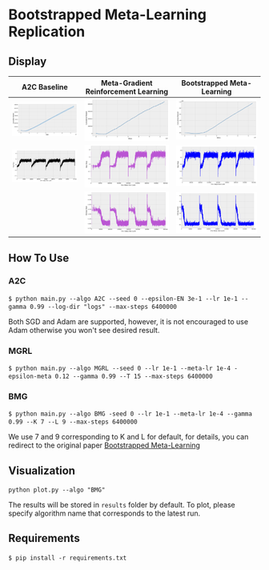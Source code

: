 # Bootstrapped Meta-Learning Replication
## Display

| **A2C Baseline** | **Meta-Gradient Reinforcement Learning** | **Bootstrapped Meta-Learning** |
|-------------------|------------------------------------------|--------------------------------|
| <img src="https://github.com/MagiFeeney/Bootstrapped-Meta-Learning/raw/main/results/a2c/shaded-cumulative-rewards.png" width="700"/> | <img src="https://github.com/MagiFeeney/Bootstrapped-Meta-Learning/raw/main/results/mgrl/cumulative-rewards.png" width="700"/> | <img src="https://github.com/MagiFeeney/Bootstrapped-Meta-Learning/raw/main/results/bmg/cumulative-rewards.png" width="700"/> |
| <img src="https://github.com/MagiFeeney/Bootstrapped-Meta-Learning/raw/main/results/a2c/shaded-rew-step-1.png" width="700"/> | <img src="https://github.com/MagiFeeney/Bootstrapped-Meta-Learning/raw/main/results/mgrl/rew-step.png" width="700"/> | <img src="https://github.com/MagiFeeney/Bootstrapped-Meta-Learning/raw/main/results/bmg/rew-step.png" width="700"/> |
|                   | <img src="https://github.com/MagiFeeney/Bootstrapped-Meta-Learning/raw/main/results/mgrl/entropy-rate.png" width="700"/> | <img src="https://github.com/MagiFeeney/Bootstrapped-Meta-Learning/raw/main/results/bmg/entropy-rate.png" width="700"/> |

## How To Use
### A2C
```
$ python main.py --algo A2C --seed 0 --epsilon-EN 3e-1 --lr 1e-1 --gamma 0.99 --log-dir "logs" --max-steps 6400000
```

Both SGD and Adam are supported, however, it is not encouraged to use Adam otherwise you won't see desired result.

### MGRL
```
$ python main.py --algo MGRL --seed 0 --lr 1e-1 --meta-lr 1e-4 -epsilon-meta 0.12 --gamma 0.99 --T 15 --max-steps 6400000
```

### BMG
```
$ python main.py --algo BMG -seed 0 --lr 1e-1 --meta-lr 1e-4 --gamma 0.99 --K 7 --L 9 --max-steps 6400000
```

We use 7 and 9 corresponding to K and L for default, for details, you can redirect to the original paper [Bootstrapped Meta-Learning](https://arxiv.org/pdf/2109.04504.pdf)

## Visualization
```
python plot.py --algo "BMG"
```
The results will be stored in `results` folder by default. To plot, please specify algorithm name that corresponds to the latest run.

## Requirements
```
$ pip install -r requirements.txt
```